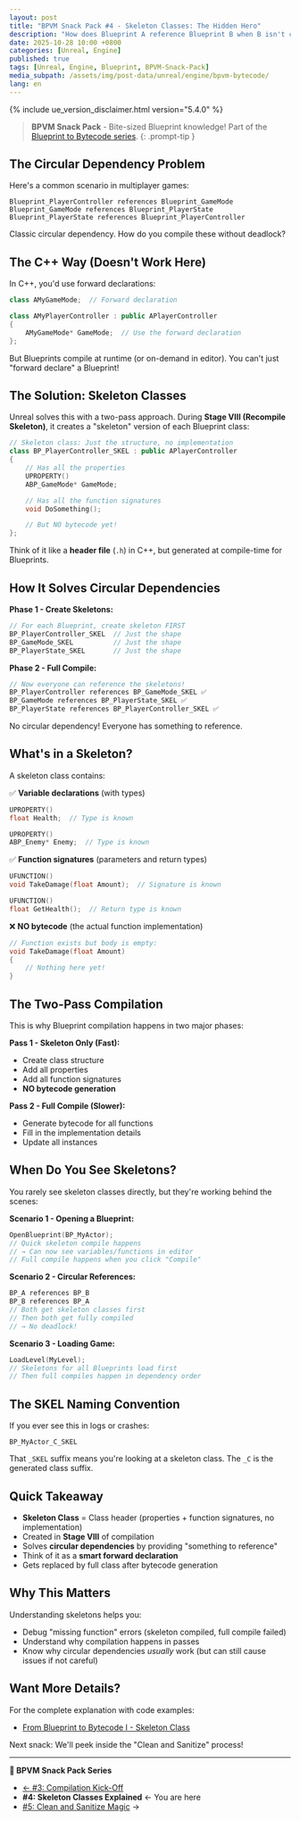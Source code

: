 ```yaml
---
layout: post
title: "BPVM Snack Pack #4 - Skeleton Classes: The Hidden Hero"
description: "How does Blueprint A reference Blueprint B when B isn't compiled yet? The skeleton class - Blueprint's version of forward declarations."
date: 2025-10-28 10:00 +0800
categories: [Unreal, Engine]
published: true
tags: [Unreal, Engine, Blueprint, BPVM-Snack-Pack]
media_subpath: /assets/img/post-data/unreal/engine/bpvm-bytecode/
lang: en
---
```


{% include ue_version_disclaimer.html version="5.4.0" %}

> **BPVM Snack Pack** - Bite-sized Blueprint knowledge! Part of the [Blueprint to Bytecode series](/posts/bpvm-bytecode-I/).
{: .prompt-tip }

## The Circular Dependency Problem

Here's a common scenario in multiplayer games:

```
Blueprint_PlayerController references Blueprint_GameMode
Blueprint_GameMode references Blueprint_PlayerState
Blueprint_PlayerState references Blueprint_PlayerController
```

Classic circular dependency. How do you compile these without deadlock?

## The C++ Way (Doesn't Work Here)

In C++, you'd use forward declarations:

```cpp
class AMyGameMode;  // Forward declaration

class AMyPlayerController : public APlayerController
{
    AMyGameMode* GameMode;  // Use the forward declaration
};
```

But Blueprints compile at runtime (or on-demand in editor). You can't just "forward declare" a Blueprint!

## The Solution: Skeleton Classes

Unreal solves this with a two-pass approach. During **Stage VIII (Recompile Skeleton)**, it creates a "skeleton" version of each Blueprint class:

```cpp
// Skeleton class: Just the structure, no implementation
class BP_PlayerController_SKEL : public APlayerController
{
    // Has all the properties
    UPROPERTY()
    ABP_GameMode* GameMode;

    // Has all the function signatures
    void DoSomething();

    // But NO bytecode yet!
};
```

Think of it like a **header file** (`.h`) in C++, but generated at compile-time for Blueprints.

## How It Solves Circular Dependencies

**Phase 1 - Create Skeletons:**
```cpp
// For each Blueprint, create skeleton FIRST
BP_PlayerController_SKEL  // Just the shape
BP_GameMode_SKEL          // Just the shape
BP_PlayerState_SKEL       // Just the shape
```

**Phase 2 - Full Compile:**
```cpp
// Now everyone can reference the skeletons!
BP_PlayerController references BP_GameMode_SKEL ✅
BP_GameMode references BP_PlayerState_SKEL ✅
BP_PlayerState references BP_PlayerController_SKEL ✅
```

No circular dependency! Everyone has something to reference.

## What's in a Skeleton?

A skeleton class contains:

✅ **Variable declarations** (with types)
```cpp
UPROPERTY()
float Health;  // Type is known

UPROPERTY()
ABP_Enemy* Enemy;  // Type is known
```

✅ **Function signatures** (parameters and return types)
```cpp
UFUNCTION()
void TakeDamage(float Amount);  // Signature is known

UFUNCTION()
float GetHealth();  // Return type is known
```

❌ **NO bytecode** (the actual function implementation)
```cpp
// Function exists but body is empty:
void TakeDamage(float Amount)
{
    // Nothing here yet!
}
```

## The Two-Pass Compilation

This is why Blueprint compilation happens in two major phases:

**Pass 1 - Skeleton Only (Fast):**
- Create class structure
- Add all properties
- Add all function signatures
- **NO bytecode generation**

**Pass 2 - Full Compile (Slower):**
- Generate bytecode for all functions
- Fill in the implementation details
- Update all instances

## When Do You See Skeletons?

You rarely see skeleton classes directly, but they're working behind the scenes:

**Scenario 1 - Opening a Blueprint:**
```cpp
OpenBlueprint(BP_MyActor);
// Quick skeleton compile happens
// → Can now see variables/functions in editor
// Full compile happens when you click "Compile"
```

**Scenario 2 - Circular References:**
```cpp
BP_A references BP_B
BP_B references BP_A
// Both get skeleton classes first
// Then both get fully compiled
// → No deadlock!
```

**Scenario 3 - Loading Game:**
```cpp
LoadLevel(MyLevel);
// Skeletons for all Blueprints load first
// Then full compiles happen in dependency order
```

## The SKEL Naming Convention

If you ever see this in logs or crashes:

```
BP_MyActor_C_SKEL
```

That `_SKEL` suffix means you're looking at a skeleton class. The `_C` is the generated class suffix.

## Quick Takeaway

- **Skeleton Class** = Class header (properties + function signatures, no implementation)
- Created in **Stage VIII** of compilation
- Solves **circular dependencies** by providing "something to reference"
- Think of it as a **smart forward declaration**
- Gets replaced by full class after bytecode generation

## Why This Matters

Understanding skeletons helps you:
- Debug "missing function" errors (skeleton compiled, full compile failed)
- Understand why compilation happens in passes
- Know why circular dependencies *usually* work (but can still cause issues if not careful)

## Want More Details?

For the complete explanation with code examples:
- [From Blueprint to Bytecode I - Skeleton Class](/posts/bpvm-bytecode-I/#skeleton-class)

Next snack: We'll peek inside the "Clean and Sanitize" process!

---

**🍿 BPVM Snack Pack Series**
- [← #3: Compilation Kick-Off](/posts/bpvm-snack-03-compilation-kickoff/)
- **#4: Skeleton Classes Explained** ← You are here
- [#5: Clean and Sanitize Magic](/posts/bpvm-snack-05-clean-sanitize/) →
